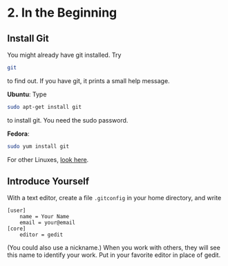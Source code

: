 ﻿# 2. In the Beginning

## Install Git

You might already have git installed. Try

```sh
git
```
to find out. If you have git, it prints a small help message.

**Ubuntu**: Type

```sh
sudo apt-get install git
```

to install git. You need the sudo password.

**Fedora**:

```sh
sudo yum install git
```

For other Linuxes, [look here][1].

[1]: http://git-scm.com/download/linux

## Introduce Yourself

With a text editor, create a file `.gitconfig` in your home directory, and write

    [user]
        name = Your Name
        email = your@email
    [core]
        editor = gedit

(You could also use a nickname.) When you work with others, they will see this name to identify your work. Put in your favorite editor in place of gedit.
